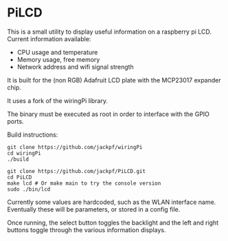 PiLCD
==========

This is a small utility to display useful information on a raspberry pi LCD.
Current information available:

- CPU usage and temperature
- Memory usage, free memory
- Network address and wifi signal strength

It is built for the (non RGB) Adafruit LCD plate with the MCP23017 expander chip.

It uses a fork of the wiringPi library.

The binary must be executed as root in order to interface with the GPIO ports.

Build instructions:

```shell
git clone https://github.com/jackpf/wiringPi
cd wiringPi
./build

git clone https://github.com/jackpf/PiLCD.git
cd PiLCD
make lcd # Or make main to try the console version
sudo ./bin/lcd
```

Currently some values are hardcoded, such as the WLAN interface name. Eventually these will be parameters, or stored in a config file.

Once running, the select button toggles the backlight and the left and right buttons toggle through the various information displays.
